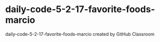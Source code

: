 # daily-code-5-2-17-favorite-foods-marcio
daily-code-5-2-17-favorite-foods-marcio created by GitHub Classroom
